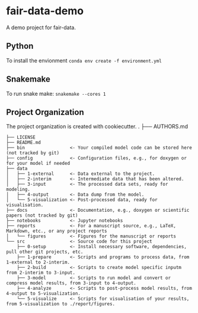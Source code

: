 fair-data-demo
==============================

A demo project for fair-data.

Python
--------------------
To install the envionment
`conda env create -f environment.yml`

Snakemake
--------------------
To run snake make:
`snakemake --cores 1`

Project Organization
--------------------
The project organization is created with cookiecutter.
    .
    ├── AUTHORS.md
    
    ├── LICENSE
    ├── README.md
    ├── bin                 <- Your compiled model code can be stored here (not tracked by git)
    ├── config              <- Configuration files, e.g., for doxygen or for your model if needed
    ├── data                
    │   ├── 1-external      <- Data external to the project.
    │   ├── 2-interim       <- Intermediate data that has been altered.
    │   ├── 3-input         <- The processed data sets, ready for modeling.
    │   ├── 4-output        <- Data dump from the model.
    │   └── 5-visualization <- Post-processed data, ready for visualisation.
    ├── docs                <- Documentation, e.g., doxygen or scientific papers (not tracked by git)
    ├── notebooks           <- Jupyter notebooks
    ├── reports             <- For a manuscript source, e.g., LaTeX, Markdown, etc., or any project reports
    │   └── figures         <- Figures for the manuscript or reports
    └── src                 <- Source code for this project
        ├── 0-setup         <- Install necessary software, dependencies, pull other git projects, etc.
        ├── 1-prepare       <- Scripts and programs to process data, from 1-external to 2-interim.
        ├── 2-build         <- Scripts to create model specific inputm from 2-interim to 3-input. 
        ├── 3-model         <- Scripts to run model and convert or compress model results, from 3-input to 4-output.
        ├── 4-analyze       <- Scripts to post-process model results, from 4-output to 5-visualization.
        └── 5-visualize     <- Scripts for visualisation of your results, from 5-visualization to ./report/figures.
